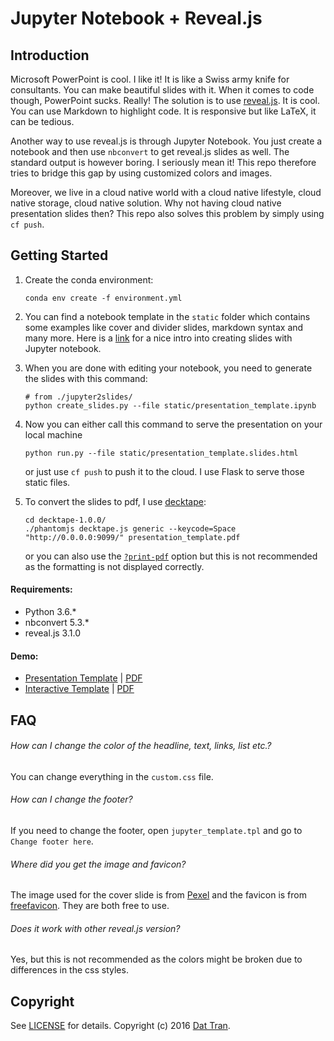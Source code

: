 # Jupyter Notebook + Reveal.js

## Introduction

Microsoft PowerPoint is cool. I like it! It is like a Swiss army knife for consultants. You can make beautiful slides with it. When it comes to code though, PowerPoint sucks. Really! The solution is to use [reveal.js](http://lab.hakim.se/reveal-js/#/). It is cool. You can use Markdown to highlight code. It is responsive but like LaTeX, it can be tedious.

Another way to use reveal.js is through Jupyter Notebook. You just create a notebook and then use `nbconvert` to get reveal.js slides as well. The standard output is however boring. I seriously mean it! This repo therefore tries to bridge this gap by using customized colors and images.

Moreover, we live in a cloud native world with a cloud native lifestyle, cloud native storage, cloud native solution. Why not having cloud native presentation slides then? This repo also solves this problem by simply using `cf push`.

## Getting Started

1. Create the conda environment:
    ```
    conda env create -f environment.yml
    ```
2. You can find a notebook template in the `static` folder which contains some examples like cover and divider slides, markdown syntax and many more. Here is a [link](http://www.slideviper.oquanta.info/tutorial/slideshow_tutorial_slides.html#/3) for a nice intro into creating slides with Jupyter notebook.
3. When you are done with editing your notebook, you need to generate the slides with this command:
    ```
    # from ./jupyter2slides/
    python create_slides.py --file static/presentation_template.ipynb
    ```
4. Now you can either call this command to serve the presentation on your local machine
    ```
    python run.py --file static/presentation_template.slides.html
    ```
    or just use `cf push` to push it to the cloud. I use Flask to serve those static files.

5. To convert the slides to pdf, I use [decktape](https://github.com/astefanutti/decktape):
    ```
    cd decktape-1.0.0/
    ./phantomjs decktape.js generic --keycode=Space "http://0.0.0.0:9099/" presentation_template.pdf
    ```
    or you can also use the [`?print-pdf`](https://github.com/hakimel/reveal.js/#pdf-export) option but this is not recommended as the formatting is not displayed correctly.

#### Requirements:
- Python 3.6.*
- nbconvert 5.3.*
- reveal.js 3.1.0

#### Demo:
- [Presentation Template](http://myslides-on-cf.cfapps.io/) | [PDF](https://www.slideshare.net/DatTran33/presentation-template-from-jupyter2slides)
- [Interactive Template](http://interactive-slides.cfapps.io/) | [PDF](https://www.slideshare.net/DatTran33/interactive-slide-deck-jupyter2slides)

## FAQ

###### How can I change the color of the headline, text, links, list etc.?
You can change everything in the `custom.css` file.

###### How can I change the footer?
If you need to change the footer, open `jupyter_template.tpl` and go to `Change footer here`.

###### Where did you get the image and favicon?
The image used for the cover slide is from [Pexel](https://www.pexels.com/) and the favicon is from [freefavicon](http://www.freefavicon.com/). They are both free to use.

###### Does it work with other reveal.js version?
Yes, but this is not recommended as the colors might be broken due to differences in the css styles.

## Copyright

See [LICENSE](LICENSE) for details.
Copyright (c) 2016 [Dat Tran](http://www.dat-tran.com/).
